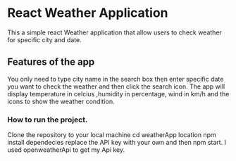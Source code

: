 # React Weather Application

This a simple react Weather application that allow users to check weather for specific city and date.

## Features of the app

You only need to type city name in the search box then enter specific date you want to check the weather and then click the search icon.
The app will display temperature in celcius ,humidity in percentage, wind in km/h and the icons to show the weather condition.

### How to run the project.
Clone the repository to your local machine
cd weatherApp location
npm install dependecies
replace the API key with your own and then
npm start.
 I used openweatherApi to get my Api key.

